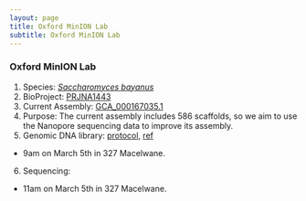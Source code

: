 ```yaml
---
layout: page
title: Oxford MinION Lab
subtitle: Oxford MinION Lab
---
```


### Oxford MinION Lab
1. Species: [*Saccharomyces bayanus*](https://en.wikipedia.org/wiki/Saccharomyces_bayanus)
2. BioProject: [PRJNA1443](https://www.ncbi.nlm.nih.gov/bioproject/PRJNA1443/)
3. Current Assembly: [GCA_000167035.1](https://www.ncbi.nlm.nih.gov/assembly/GCA_000167035.1)
4. Purpose: The current assembly includes 586 scaffolds, so we aim to use the Nanopore sequencing data to improve its assembly.
5. Genomic DNA library: [protocol](gDNA-sqk-lsk109-GDE_9063_v109_revT_14Aug2019-minion.pdf), [ref](gDNA_isolation.pdf)
  - 9am on March 5th in 327 Macelwane.
6. Sequencing: 
  - 11am on March 5th in 327 Macelwane.
